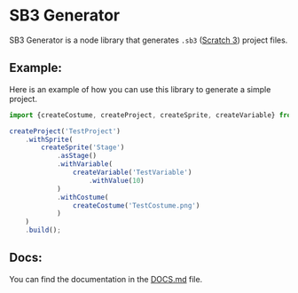 # SB3 Generator
SB3 Generator is a node library that generates `.sb3` ([Scratch 3](https://scratch.mit.edu)) project files.

## Example:
Here is an example of how you can use this library to generate a simple project.
```js
import {createCostume, createProject, createSprite, createVariable} from './sb3Generator.ts';

createProject('TestProject')
    .withSprite(
        createSprite('Stage')
            .asStage()
            .withVariable(
                createVariable('TestVariable')
                    .withValue(10)
            )
            .withCostume(
                createCostume('TestCostume.png')
            )
    )
    .build();
```

## Docs:
You can find the documentation in the [DOCS.md](DOCS.md) file.
